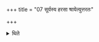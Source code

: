+++
title = "07 सूर्यस्य हरसा श्रायेत्युत्तरतः"

+++

<details><summary>थिते</summary>

सूर्यस्य हरसा श्रायेत्युत्तरतः सिकतासु प्रतिष्ठाप्य मखो ऽसीत्यनुवीक्षते ७
</details>
